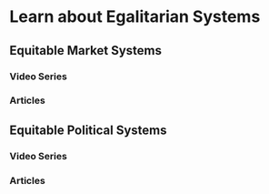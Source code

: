 # Learn about Egalitarian Systems

## Equitable Market Systems

### Video Series

### Articles

## Equitable Political Systems

### Video Series

### Articles
